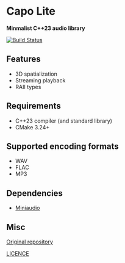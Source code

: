 # Capo Lite

**Minmalist C++23 audio library**

[![Build Status](https://github.com/capo-devs/capo-lite/actions/workflows/ci.yml/badge.svg)](https://github.com/capo-devs/capo-lite/actions/workflows/ci.yml)

## Features

- 3D spatialization
- Streaming playback
- RAII types

## Requirements

- C++23 compiler (and standard library)
- CMake 3.24+

## Supported encoding formats

- WAV
- FLAC
- MP3

## Dependencies

- [Miniaudio](https://miniaud.io)

## Misc

[Original repository](https://github.com/capo-devs/capo-lite)

[LICENCE](LICENSE)
